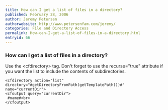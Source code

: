 ```yaml
---
title: How can I get a list of files in a directory?
published: February 28, 2006
author: Jeremy Petersen
authorwebsite: http://www.petersenfam.com/jeremy/
categories: File and Directory Access
permalink: How-can-I-get-a-list-of-files-in-a-directory.html
entryid: 66
---
```


<h3>How can I get a list of files in a directory?</h3>

<p>
Use the &lt;cfdirectory&gt; tag.   Don't forget to use the recurse="true" attribute if you want the list to include the contents of subdirectories.
</p>

<pre><code class="language-markup">&lt;cfdirectory action=&quot;list&quot; 
directory=&quot;#getDirectoryFromPath(getTemplatePath())#&quot; 
name=&quot;currentDir&quot;&gt;
&lt;cfoutput query=&quot;currentDir&quot;&gt;
 #name#&lt;br&gt;
&lt;/cfoutput&gt;
</code></pre>



